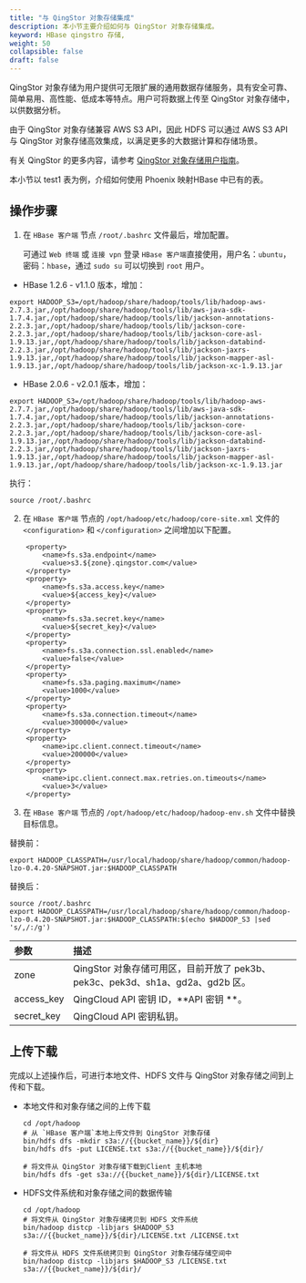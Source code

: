 ```yaml
---
title: "与 QingStor 对象存储集成"
description: 本小节主要介绍如何与 QingStor 对象存储集成。 
keyword: HBase qingstro 存储,
weight: 50
collapsible: false
draft: false
---
```



QingStor 对象存储为用户提供可无限扩展的通用数据存储服务，具有安全可靠、简单易用、高性能、低成本等特点。用户可将数据上传至 QingStor 对象存储中，以供数据分析。

由于 QingStor 对象存储兼容 AWS S3 API，因此 HDFS 可以通过 AWS S3 API 与 QingStor 对象存储高效集成，以满足更多的大数据计算和存储场景。

有关 QingStor 的更多内容，请参考 [QingStor 对象存储用户指南](../../../../../storage/object-storage/)。

本小节以 test1 表为例，介绍如何使用 Phoenix 映射HBase 中已有的表。


## 操作步骤

1. 在 `HBase 客户端` 节点 `/root/.bashrc` 文件最后，增加配置。

   可通过 `Web 终端` 或 `连接 vpn` 登录 `HBase 客户端`直接使用，用户名：`ubuntu`，密码：`hbase`，通过 `sudo su` 可以切换到 `root` 用户。
  
  - HBase 1.2.6 - v1.1.0 版本，增加：

  ```
  export HADOOP_S3=/opt/hadoop/share/hadoop/tools/lib/hadoop-aws-2.7.3.jar,/opt/hadoop/share/hadoop/tools/lib/aws-java-sdk-1.7.4.jar,/opt/hadoop/share/hadoop/tools/lib/jackson-annotations-2.2.3.jar,/opt/hadoop/share/hadoop/tools/lib/jackson-core-2.2.3.jar,/opt/hadoop/share/hadoop/tools/lib/jackson-core-asl-1.9.13.jar,/opt/hadoop/share/hadoop/tools/lib/jackson-databind-2.2.3.jar,/opt/hadoop/share/hadoop/tools/lib/jackson-jaxrs-1.9.13.jar,/opt/hadoop/share/hadoop/tools/lib/jackson-mapper-asl-1.9.13.jar,/opt/hadoop/share/hadoop/tools/lib/jackson-xc-1.9.13.jar
  ```
  
  - HBase 2.0.6 - v2.0.1 版本，增加：

  ```
  export HADOOP_S3=/opt/hadoop/share/hadoop/tools/lib/hadoop-aws-2.7.7.jar,/opt/hadoop/share/hadoop/tools/lib/aws-java-sdk-1.7.4.jar,/opt/hadoop/share/hadoop/tools/lib/jackson-annotations-2.2.3.jar,/opt/hadoop/share/hadoop/tools/lib/jackson-core-2.2.3.jar,/opt/hadoop/share/hadoop/tools/lib/jackson-core-asl-1.9.13.jar,/opt/hadoop/share/hadoop/tools/lib/jackson-databind-2.2.3.jar,/opt/hadoop/share/hadoop/tools/lib/jackson-jaxrs-1.9.13.jar,/opt/hadoop/share/hadoop/tools/lib/jackson-mapper-asl-1.9.13.jar,/opt/hadoop/share/hadoop/tools/lib/jackson-xc-1.9.13.jar
  ```
  
  执行：
  
  ```
  source /root/.bashrc
  ```

2. 在 `HBase 客户端` 节点的 `/opt/hadoop/etc/hadoop/core-site.xml` 文件的 `<configuration>` 和 `</configuration>` 之间增加以下配置。
  
  ```
      <property>
          <name>fs.s3a.endpoint</name>
          <value>s3.${zone}.qingstor.com</value>
      </property>
      <property>
          <name>fs.s3a.access.key</name>
          <value>${access_key}</value>
      </property>
      <property>
          <name>fs.s3a.secret.key</name>
          <value>${secret_key}</value>
      </property>
      <property>
          <name>fs.s3a.connection.ssl.enabled</name>
          <value>false</value>
      </property>
      <property>
          <name>fs.s3a.paging.maximum</name>
          <value>1000</value>
      </property>
      <property>
          <name>fs.s3a.connection.timeout</name>
          <value>300000</value>
      </property>
      <property>
          <name>ipc.client.connect.timeout</name>
          <value>200000</value>
      </property>
      <property>
          <name>ipc.client.connect.max.retries.on.timeouts</name>
          <value>3</value>
      </property>
  ```
  
3. 在 `HBase 客户端` 节点的 `/opt/hadoop/etc/hadoop/hadoop-env.sh` 文件中替换目标信息。

  替换前：

  ```
  export HADOOP_CLASSPATH=/usr/local/hadoop/share/hadoop/common/hadoop-lzo-0.4.20-SNAPSHOT.jar:$HADOOP_CLASSPATH
  ```
  
  替换后：
  ```
  source /root/.bashrc
  export HADOOP_CLASSPATH=/usr/local/hadoop/share/hadoop/common/hadoop-lzo-0.4.20-SNAPSHOT.jar:$HADOOP_CLASSPATH:$(echo $HADOOP_S3 |sed 's/,/:/g')
  ```

| 参数 | 描述 |
| :--- | :--- |
| zone | QingStor 对象存储可用区，目前开放了 pek3b、pek3c、pek3d、sh1a、gd2a、gd2b 区。 |
| access_key | QingCloud API 密钥 ID，**API 密钥 **。|
| secret_key | QingCloud API 密钥私钥。|

## 上传下载

完成以上述操作后，可进行本地文件、HDFS 文件与 QingStor 对象存储之间到上传和下载。

- 本地文件和对象存储之间的上传下载

  ```shell
  cd /opt/hadoop
  # 从 `HBase 客户端`本地上传文件到 QingStor 对象存储
  bin/hdfs dfs -mkdir s3a://{{bucket_name}}/${dir}
  bin/hdfs dfs -put LICENSE.txt s3a://{{bucket_name}}/${dir}/
  
  # 将文件从 QingStor 对象存储下载到Client 主机本地
  bin/hdfs dfs -get s3a://{{bucket_name}}/${dir}/LICENSE.txt
  ```

- HDFS文件系统和对象存储之间的数据传输

  ```shell
  cd /opt/hadoop
  # 将文件从 QingStor 对象存储拷贝到 HDFS 文件系统
  bin/hadoop distcp -libjars $HADOOP_S3 s3a://{{bucket_name}}/${dir}/LICENSE.txt /LICENSE.txt
  
  # 将文件从 HDFS 文件系统拷贝到 QingStor 对象存储存储空间中
  bin/hadoop distcp -libjars $HADOOP_S3 /LICENSE.txt s3a://{{bucket_name}}/${dir}/
  ```
